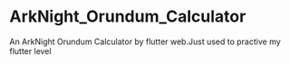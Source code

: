 # ArkNight_Orundum_Calculator
An ArkNight Orundum Calculator by flutter web.Just used to practive my flutter level

